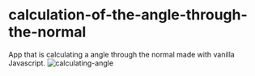 # calculation-of-the-angle-through-the-normal
App that is calculating a angle through the normal made with vanilla Javascript. 
![calculating-angle](https://github.com/Kuzma02/calculation-of-the-angle-through-the-normal/assets/138793624/c16e70c6-1503-4f7b-a1ac-16cf8fe2e10b)

